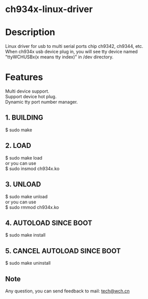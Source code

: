 # ch934x-linux-driver
# Description
Linux driver for usb to multi serial ports chip ch9342, ch9344, etc.  
When ch934x usb device plug in, you will see tty device named "ttyWCHUSBx(x means tty index)" in /dev directory.

# Features
 Multi device support.  
 Support device hot plug.  
 Dynamic tty port number manager.  
 
## 1. BUILDING
 $ sudo make

## 2. LOAD
 $ sudo make load  
 or you can use  
 $ sudo insmod ch934x.ko
 
## 3. UNLOAD
 $ sudo make unload  
 or you can use  
 $ sudo rmmod ch934x.ko
 
## 4. AUTOLOAD SINCE BOOT
  $ sudo make install
  
## 5. CANCEL AUTOLOAD SINCE BOOT
  $ sudo make uninstall
  
## Note
  Any question, you can send feedback to mail: tech@wch.cn

